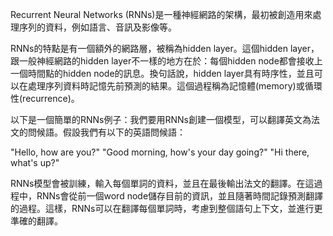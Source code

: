 Recurrent Neural Networks (RNNs)是一種神經網路的架構，最初被創造用來處理序列的資料，例如語言、音訊及影像等。

RNNs的特點是有一個額外的網路層，被稱為hidden layer。這個hidden layer，跟一般神經網路的hidden layer不一樣的地方在於：每個hidden node都會接收上一個時間點的hidden node的訊息。換句話說，hidden layer具有時序性，並且可以在處理序列資料時記憶先前預測的結果。這個過程稱為記憶體(memory)或循環性(recurrence)。

以下是一個簡單的RNNs例子：我們要用RNNs創建一個模型，可以翻譯英文為法文的問候語。假設我們有以下的英語問候語：

"Hello, how are you?"
"Good morning, how's your day going?"
"Hi there, what's up?"

RNNs模型會被訓練，輸入每個單詞的資料，並且在最後輸出法文的翻譯。在這過程中，RNNs會從前一個word node儲存目前的資訊，並且隨著時間記錄預測翻譯的過程。這樣，RNNs可以在翻譯每個單詞時，考慮到整個語句上下文，並進行更準確的翻譯。